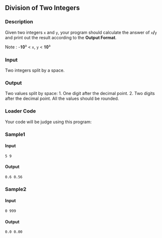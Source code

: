 Division of Two Integers
------------------------

### Description

<div>

Given two integers `x` and `y`, your program should calculate the answer
of `x`**/**`y` and print out the result according to the **Output
Format**.

Note : -𝟏𝟎³ \< `x`, `y` \< 𝟏𝟎³

</div>

### Input

Two integers split by a space.

### Output

Two values split by space: 1. One digit after the decimal point. 2. Two
digits after the decimal point. All the values should be rounded.

### Loader Code

<div>

Your code will be judge using this program:

</div>

<div>

### Sample1

#### Input

    5 9

#### Output

    0.6 0.56

</div>

<div>

### Sample2

#### Input

    0 999

#### Output

    0.0 0.00

</div>
